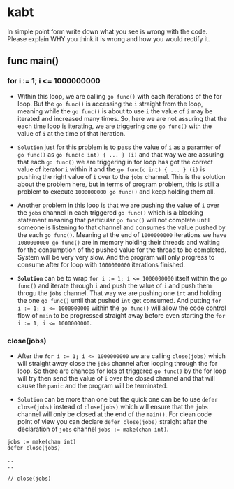 # kabt

In simple point form write down what you see is wrong with the code. Please explain WHY you think it is wrong and how you would rectify it.

## func main()

### for i := 1; i <= 1000000000

* Within this loop, we are calling `go func()` with each iterations of the for loop. But the `go func()` is accessing the `i` straight from the loop, meaning while the `go func()` is about to use `i` the value of `i` may be iterated and increased many times. So, here we are not assuring that the each time loop is iterating, we are triggering one `go func()` with the value of `i` at the time of that iteration.

* `Solution` just for this problem is to pass the value of `i` as a paramter of `go func()` as `go func(c int) { ... } (i)` and that way we are assuring that each `go func()` we are triggering in for loop has got the correct value of iterator `i` within it and the `go func(c int) { ... } (i)` is pushing the right value of `i` over to the `jobs` channel. This is the solution about the problem here, but in terms of program problem, this is still a problem to execute `1000000000 go func()` and keep holding them all.

* Another problem in this loop is that we are pushing the value of `i` over the `jobs` channel in each triggered `go func()` which is a blocking statement meaning that particular `go func()` will not complete until someone is listening to that channel and consumes the value pushed by the each `go func()`. Meaning at the end of `1000000000` iterations we have `1000000000 go func()` are in memory holding their threads and waiting for the consumption of the pushed value for the thread to be completed. System will be very very slow. And the program will only progress to consume after for loop with `1000000000` iterations finished.

* **`Solution`** can be to wrap `for i := 1; i <= 1000000000` itself within the `go func()` and iterate through `i` and push the value of `i` and push them throgu the `jobs` channel. That way we are pushing one `int` and holding the one `go func()` until that pushed `int` get consumed. And putting `for i := 1; i <= 1000000000` within the `go func()` will allow the code control flow of `main` to be progressed straight away before even starting the `for i := 1; i <= 1000000000`.

### close(jobs)

* After the `for i := 1; i <= 1000000000` we are calling `close(jobs)` which will straight away close the `jobs` channel after looping through the for loop. So there are chances for lots of triggered `go func()` by the for loop will try then send the value of `i` over the closed channel and that will cause the `panic` and the program will be terminated.

* `Solution` can be more than one but the quick one can be to use `defer close(jobs)` instead of `close(jobs)` which will ensure that the `jobs` channel will only be closed at the end of the `main()`. For clean code point of view you can declare `defer close(jobs)` straight after the declaration of `jobs` channel `jobs := make(chan int)`.

```
jobs := make(chan int)
defer close(jobs)

..
..

// close(jobs)
```